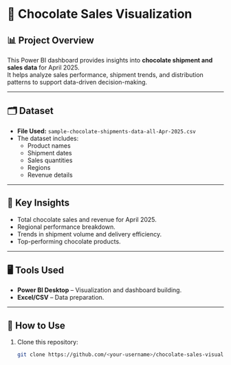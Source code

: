 # 🍫 Chocolate Sales Visualization

## 📊 Project Overview
This Power BI dashboard provides insights into **chocolate shipment and sales data** for April 2025.  
It helps analyze sales performance, shipment trends, and distribution patterns to support data-driven decision-making.

---

## 🗂 Dataset
- **File Used:** `sample-chocolate-shipments-data-all-Apr-2025.csv`
- The dataset includes:
  - Product names
  - Shipment dates
  - Sales quantities
  - Regions
  - Revenue details

---

## 🌟 Key Insights
- Total chocolate sales and revenue for April 2025.
- Regional performance breakdown.
- Trends in shipment volume and delivery efficiency.
- Top-performing chocolate products.

---

## 🖥️ Tools Used
- **Power BI Desktop** – Visualization and dashboard building.
- **Excel/CSV** – Data preparation.

---

## 🚀 How to Use
1. Clone this repository:
   ```bash
   git clone https://github.com/<your-username>/chocolate-sales-visualization.git
